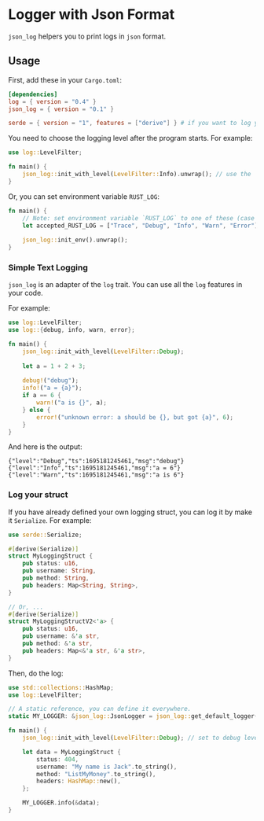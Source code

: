 # Logger with Json Format

`json_log` helpers you to print logs in `json` format.

## Usage

First, add these in your `Cargo.toml`:

```toml
[dependencies]
log = { version = "0.4" }
json_log = { version = "0.1" }

serde = { version = "1", features = ["derive"] } # if you want to log your struct...
```

You need to choose the logging level after the program starts. For example:
```rust
use log::LevelFilter;

fn main() {
    json_log::init_with_level(LevelFilter::Info).unwrap(); // use the `INFO` level.
}
```

Or, you can set environment variable `RUST_LOG`:
```rust
fn main() {
    // Note: set environment variable `RUST_LOG` to one of these (case insensitive):
    let accepted_RUST_LOG = ["Trace", "Debug", "Info", "Warn", "Error"];
    
    json_log::init_env().unwrap();
}
```

### Simple Text Logging

`json_log` is an adapter of the `log` trait. You can use all the `log` features in your code.

For example:
```rust
use log::LevelFilter;
use log::{debug, info, warn, error};

fn main() {
    json_log::init_with_level(LevelFilter::Debug);
    
    let a = 1 + 2 + 3;
    
    debug!("debug");
    info!("a = {a}");
    if a == 6 {
        warn!("a is {}", a);
    } else {
        error!("unknown error: a should be {}, but got {a}", 6);
    }
}
```

And here is the output:
```text
{"level":"Debug","ts":1695181245461,"msg":"debug"}
{"level":"Info","ts":1695181245461,"msg":"a = 6"}
{"level":"Warn","ts":1695181245461,"msg":"a is 6"}
```

### Log your struct
If you have already defined your own logging struct, you can log it by make it `Serialize`. For example:
```rust
use serde::Serialize;

#[derive(Serialize)]
struct MyLoggingStruct {
    pub status: u16,
    pub username: String,
    pub method: String,
    pub headers: Map<String, String>,
}

// Or, ...
#[derive(Serialize)]
struct MyLoggingStructV2<'a> {
    pub status: u16,
    pub username: &'a str,
    pub method: &'a str,
    pub headers: Map<&'a str, &'a str>,
}
```

Then, do the log:

```rust
use std::collections::HashMap;
use log::LevelFilter;

// A static reference, you can define it everywhere.
static MY_LOGGER: &json_log::JsonLogger = json_log::get_default_logger();

fn main() {
    json_log::init_with_level(LevelFilter::Debug); // set to debug level

    let data = MyLoggingStruct {
        status: 404,
        username: "My name is Jack".to_string(),
        method: "ListMyMoney".to_string(),
        headers: HashMap::new(),
    };

    MY_LOGGER.info(&data);
}
```